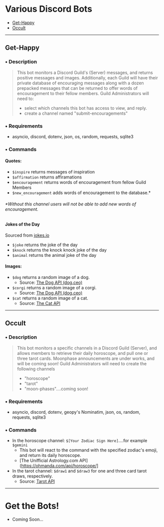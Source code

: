 # Various Discord Bots
* [Get-Happy](https://github.com/CelinaWalkowicz/Discord-Bots/blob/main/README.md#get-happy)
* [Occult](https://github.com/CelinaWalkowicz/Discord-Bots/blob/main/README.md#occult)

---

## **Get-Happy**
### • Description 
> This bot monitors a Discord Guild's (Server) messages, and returns positive messages and images.
> Additionally, each Guild will have their private database of encouraging messages along with a dozen
> prepacked messages that can be returned to offer words of encouragement to their fellow members.
> Guild Administrators will need to: 
>   - select which channels this bot has access to view, and reply. 
>   - create a channel named "submit-encouragements" 

### • Requirements
  - asyncio, discord, dotenv, json, os, random, requests, sqlite3

### • Commands

#### Quotes:
  - `$inspire` returns messages of inspiration
  - `$affirmation` returns affiramations
  - `$encouragement` returns words of encouragement from fellow Guild Members
  - `$new_encouragement` adds words of encouragement to the database.*

###### *Without this channel users will not be able to add new words of encouragement.

#### Jokes of the Day
Sourced from [jokes.io](https://jokes.one/api/joke/#python)
  - `$joke` returns the joke of the day
  - `$knock` returns the knock knock joke of the day
  - `$animal` returns the animal joke of the day

#### Images:
  - `$dog` returns a random image of a dog. 
    -  Source: [The Dog API (dog.ceo)](https://dog.ceo)
  - `$corgi` returns a random image of a corgi. 
    - Source: [The Dog API (dog.ceo)](https://dog.ceo)
  - `$cat` returns a random image of a cat.
    - Source: [The Cat API](https://thecatapi.com/)

---

## Occult
### • Description 
> This bot monitors a specific channels in a Discord Guild (Server), and allows members to retrieve their daily
> horoscope, and pull one or three tarot cards. Moonphase announcements are under works, and will be coming soon!
> Guild Administrators will need to create the following channels
>   - "horoscope"
>   - "tarot"
>   - "moon-phases"....coming soon!

### • Requirements
  - asyncio, discord, dotenv, geopy's Nominatim, json, os, random, requests, sqlite3

### • Commands
- In the horoscope channel: `$[Your Zodiac Sign Here]`....for example `$gemini`
  - This bot will react to the command with the specified zodiac's emoji, and return its daily horoscope. 
  - [The Unifficial Astrology.com API](https://ohmanda.com/api/horoscope/]
- In the tarot channel: `$draw1` and `$draw3` for one and three card tarot draws, respectively.
  - Source: [Tarot API](https://github.com/ekelen/tarot-api)

---

# Get the Bots!
- Coming Soon...
